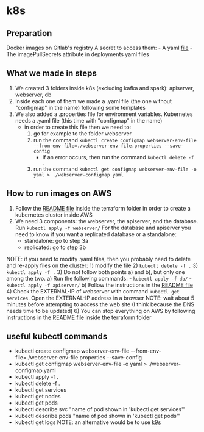# k8s

## Preparation
Docker images on Gitlab's registry
A secret to access them:
    - A yaml [file](./secret.yaml)
    - The imagePullSecrets attribute in deployments yaml files


## What we made in steps
1) We created 3 folders inside k8s (excluding kafka and spark): apiserver, webserver, db
2) Inside each one of them we made a .yaml file (the one without "configmap" in the name) following some templates
3) We also added a .properties file for environment variables. Kubernetes needs a .yaml file (this time with "configmap" in the name)
    - in order to create this file then we need to:
        1) go for example to the folder webserver
        2) run the command `kubectl create configmap webserver-env-file --from-env-file=./webserver-env-file.properties --save-config`
            - if an error occurs, then run the command `kubectl delete -f .`
        3) run the command `kubectl get configmap webserver-env-file -o yaml > ./webserver-configmap.yaml`

## How to run images on AWS
1) Follow the [README file](../terraform/) inside the terraform folder in order to create a kubernetes cluster inside AWS
2) We need 3 components: the webserver, the apiserver, and the database.
Run `kubectl apply -f webserver/`
For the database and apiserver you need to know if you want a replicated database or a standalone:
    - standalone: go to step 3a 
    - replicated: go to step 3b 

NOTE: if you need to modify .yaml files, then you probably need to delete and re-apply files on the cluster:
        1) modify the file
        2) `kubectl delete -f .`
        3) `kubectl apply -f .`
3) Do not follow both points a) and b), but only one among the two.
    a) Run the following commands:
        - `kubectl apply -f db/`
        - `kubectl apply -f apiserver/`
    b) Follow the instructions in the [README file](./my-mongo-operator/)
4) Check the EXTERNAL-IP of webserver with command `kubectl get services`. Open the EXTERNAL-IP address in a browser NOTE: wait about 5 minutes before attempting to access the web site (I think because the DNS needs time to be updated)
6) You can stop everything on AWS by following instructions in the [README file](../terraform/) inside the terraform folder

## useful kubectl commands
- kubectl create configmap webserver-env-file --from-env-file=./webserver-env-file.properties --save-config
- kubectl get configmap webserver-env-file -o yaml > ./webserver-configmap.yaml
- kubectl apply -f .
- kubectl delete -f .
- kubectl get services
- kubectl get nodes
- kubectl get pods
- kubectl describe svc "name of pod shown in 'kubectl get services'"
- kubectl describe pods "name of pod shown in 'kubectl get pods'"
- kubectl get logs
NOTE: an alternative would be to use [k9s](https://k9scli.io/)
